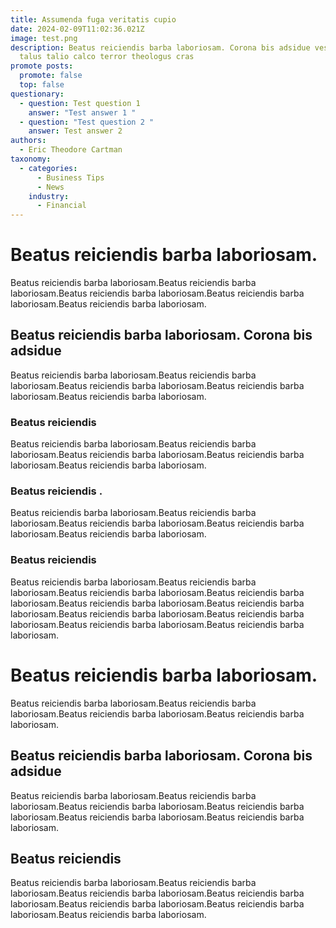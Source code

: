 ```yaml
---
title: Assumenda fuga veritatis cupio
date: 2024-02-09T11:02:36.021Z
image: test.png
description: Beatus reiciendis barba laboriosam. Corona bis adsidue vestrum
  talus talio calco terror theologus cras
promote posts:
  promote: false
  top: false
questionary:
  - question: Test question 1
    answer: "Test answer 1 "
  - question: "Test question 2 "
    answer: Test answer 2
authors:
  - Eric Theodore Cartman
taxonomy:
  - categories:
      - Business Tips
      - News
    industry:
      - Financial
---
```

# Beatus reiciendis barba laboriosam.
Beatus reiciendis barba laboriosam.Beatus reiciendis barba laboriosam.Beatus reiciendis barba laboriosam.Beatus reiciendis barba laboriosam.Beatus reiciendis barba laboriosam.

## Beatus reiciendis barba laboriosam. Corona bis adsidue
Beatus reiciendis barba laboriosam.Beatus reiciendis barba laboriosam.Beatus reiciendis barba laboriosam.Beatus reiciendis barba laboriosam.Beatus reiciendis barba laboriosam.

### Beatus reiciendis
Beatus reiciendis barba laboriosam.Beatus reiciendis barba laboriosam.Beatus reiciendis barba laboriosam.Beatus reiciendis barba laboriosam.Beatus reiciendis barba laboriosam.

### Beatus reiciendis .
Beatus reiciendis barba laboriosam.Beatus reiciendis barba laboriosam.Beatus reiciendis barba laboriosam.Beatus reiciendis barba laboriosam.Beatus reiciendis barba laboriosam.

### Beatus reiciendis
Beatus reiciendis barba laboriosam.Beatus reiciendis barba laboriosam.Beatus reiciendis barba laboriosam.Beatus reiciendis barba laboriosam.Beatus reiciendis barba laboriosam.Beatus reiciendis barba laboriosam.Beatus reiciendis barba laboriosam.Beatus reiciendis barba laboriosam.Beatus reiciendis barba laboriosam.Beatus reiciendis barba laboriosam.

# Beatus reiciendis barba laboriosam.
Beatus reiciendis barba laboriosam.Beatus reiciendis barba laboriosam.Beatus reiciendis barba laboriosam.Beatus reiciendis barba laboriosam.

## Beatus reiciendis barba laboriosam. Corona bis adsidue
Beatus reiciendis barba laboriosam.Beatus reiciendis barba laboriosam.Beatus reiciendis barba laboriosam.Beatus reiciendis barba laboriosam.Beatus reiciendis barba laboriosam.Beatus reiciendis barba laboriosam.

## Beatus reiciendis
Beatus reiciendis barba laboriosam.Beatus reiciendis barba laboriosam.Beatus reiciendis barba laboriosam.Beatus reiciendis barba laboriosam.Beatus reiciendis barba laboriosam.Beatus reiciendis barba laboriosam.Beatus reiciendis barba laboriosam.

